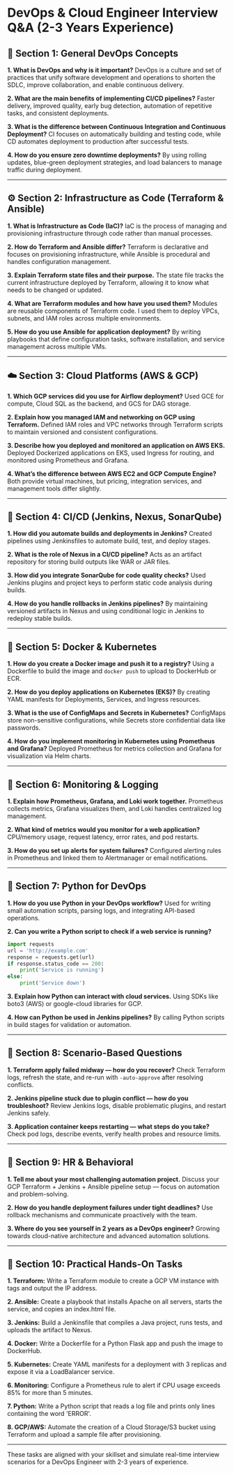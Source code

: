 # DevOps & Cloud Engineer Interview Q&A (2-3 Years Experience)

## 🧩 Section 1: General DevOps Concepts

**1. What is DevOps and why is it important?**
DevOps is a culture and set of practices that unify software development and operations to shorten the SDLC, improve collaboration, and enable continuous delivery.

**2. What are the main benefits of implementing CI/CD pipelines?**
Faster delivery, improved quality, early bug detection, automation of repetitive tasks, and consistent deployments.

**3. What is the difference between Continuous Integration and Continuous Deployment?**
CI focuses on automatically building and testing code, while CD automates deployment to production after successful tests.

**4. How do you ensure zero downtime deployments?**
By using rolling updates, blue-green deployment strategies, and load balancers to manage traffic during deployment.

---

## ⚙️ Section 2: Infrastructure as Code (Terraform & Ansible)

**1. What is Infrastructure as Code (IaC)?**
IaC is the process of managing and provisioning infrastructure through code rather than manual processes.

**2. How do Terraform and Ansible differ?**
Terraform is declarative and focuses on provisioning infrastructure, while Ansible is procedural and handles configuration management.

**3. Explain Terraform state files and their purpose.**
The state file tracks the current infrastructure deployed by Terraform, allowing it to know what needs to be changed or updated.

**4. What are Terraform modules and how have you used them?**
Modules are reusable components of Terraform code. I used them to deploy VPCs, subnets, and IAM roles across multiple environments.

**5. How do you use Ansible for application deployment?**
By writing playbooks that define configuration tasks, software installation, and service management across multiple VMs.

---

## ☁️ Section 3: Cloud Platforms (AWS & GCP)

**1. Which GCP services did you use for Airflow deployment?**
Used GCE for compute, Cloud SQL as the backend, and GCS for DAG storage.

**2. Explain how you managed IAM and networking on GCP using Terraform.**
Defined IAM roles and VPC networks through Terraform scripts to maintain versioned and consistent configurations.

**3. Describe how you deployed and monitored an application on AWS EKS.**
Deployed Dockerized applications on EKS, used Ingress for routing, and monitored using Prometheus and Grafana.

**4. What’s the difference between AWS EC2 and GCP Compute Engine?**
Both provide virtual machines, but pricing, integration services, and management tools differ slightly.

---

## 🚀 Section 4: CI/CD (Jenkins, Nexus, SonarQube)

**1. How did you automate builds and deployments in Jenkins?**
Created pipelines using Jenkinsfiles to automate build, test, and deploy stages.

**2. What is the role of Nexus in a CI/CD pipeline?**
Acts as an artifact repository for storing build outputs like WAR or JAR files.

**3. How did you integrate SonarQube for code quality checks?**
Used Jenkins plugins and project keys to perform static code analysis during builds.

**4. How do you handle rollbacks in Jenkins pipelines?**
By maintaining versioned artifacts in Nexus and using conditional logic in Jenkins to redeploy stable builds.

---

## 🐳 Section 5: Docker & Kubernetes

**1. How do you create a Docker image and push it to a registry?**
Using a Dockerfile to build the image and `docker push` to upload to DockerHub or ECR.

**2. How do you deploy applications on Kubernetes (EKS)?**
By creating YAML manifests for Deployments, Services, and Ingress resources.

**3. What is the use of ConfigMaps and Secrets in Kubernetes?**
ConfigMaps store non-sensitive configurations, while Secrets store confidential data like passwords.

**4. How do you implement monitoring in Kubernetes using Prometheus and Grafana?**
Deployed Prometheus for metrics collection and Grafana for visualization via Helm charts.

---

## 🧰 Section 6: Monitoring & Logging

**1. Explain how Prometheus, Grafana, and Loki work together.**
Prometheus collects metrics, Grafana visualizes them, and Loki handles centralized log management.

**2. What kind of metrics would you monitor for a web application?**
CPU/memory usage, request latency, error rates, and pod restarts.

**3. How do you set up alerts for system failures?**
Configured alerting rules in Prometheus and linked them to Alertmanager or email notifications.

---

## 🐍 Section 7: Python for DevOps

**1. How do you use Python in your DevOps workflow?**
Used for writing small automation scripts, parsing logs, and integrating API-based operations.

**2. Can you write a Python script to check if a web service is running?**

```python
import requests
url = 'http://example.com'
response = requests.get(url)
if response.status_code == 200:
    print('Service is running')
else:
    print('Service down')
```

**3. Explain how Python can interact with cloud services.**
Using SDKs like boto3 (AWS) or google-cloud libraries for GCP.

**4. How can Python be used in Jenkins pipelines?**
By calling Python scripts in build stages for validation or automation.

---

## 🧾 Section 8: Scenario-Based Questions

**1. Terraform apply failed midway — how do you recover?**
Check Terraform logs, refresh the state, and re-run with `-auto-approve` after resolving conflicts.

**2. Jenkins pipeline stuck due to plugin conflict — how do you troubleshoot?**
Review Jenkins logs, disable problematic plugins, and restart Jenkins safely.

**3. Application container keeps restarting — what steps do you take?**
Check pod logs, describe events, verify health probes and resource limits.

---

## 💬 Section 9: HR & Behavioral

**1. Tell me about your most challenging automation project.**
Discuss your GCP Terraform + Jenkins + Ansible pipeline setup — focus on automation and problem-solving.

**2. How do you handle deployment failures under tight deadlines?**
Use rollback mechanisms and communicate proactively with the team.

**3. Where do you see yourself in 2 years as a DevOps engineer?**
Growing towards cloud-native architecture and advanced automation solutions.

---

## 🧩 Section 10: Practical Hands-On Tasks

**1. Terraform:** Write a Terraform module to create a GCP VM instance with tags and output the IP address.

**2. Ansible:** Create a playbook that installs Apache on all servers, starts the service, and copies an index.html file.

**3. Jenkins:** Build a Jenkinsfile that compiles a Java project, runs tests, and uploads the artifact to Nexus.

**4. Docker:** Write a Dockerfile for a Python Flask app and push the image to DockerHub.

**5. Kubernetes:** Create YAML manifests for a deployment with 3 replicas and expose it via a LoadBalancer service.

**6. Monitoring:** Configure a Prometheus rule to alert if CPU usage exceeds 85% for more than 5 minutes.

**7. Python:** Write a Python script that reads a log file and prints only lines containing the word 'ERROR'.

**8. GCP/AWS:** Automate the creation of a Cloud Storage/S3 bucket using Terraform and upload a sample file after provisioning.

---

These tasks are aligned with your skillset and simulate real-time interview scenarios for a DevOps Engineer with 2-3 years of experience.
